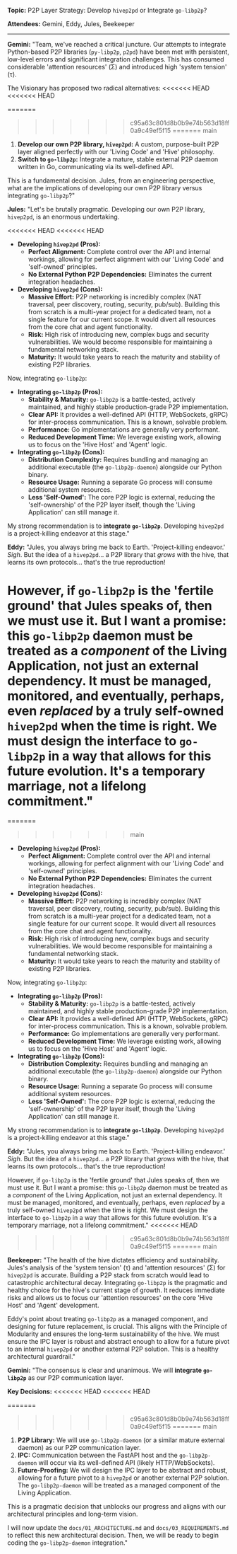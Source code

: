 **Topic:** P2P Layer Strategy: Develop `hivep2pd` or Integrate `go-libp2p`?

**Attendees:** Gemini, Eddy, Jules, Beekeeper

---

**Gemini:** "Team, we've reached a critical juncture. Our attempts to integrate Python-based P2P libraries (`py-libp2p`, `p2pd`) have been met with persistent, low-level errors and significant integration challenges. This has consumed considerable 'attention resources' (Σ) and introduced high 'system tension' (τ).

The Visionary has proposed two radical alternatives:
<<<<<<< HEAD
<<<<<<< HEAD

=======
>>>>>>> c95a63c801d8b0b9e74b563d18ff0a9c49ef5f15
=======
>>>>>>> main
1.  **Develop our own P2P library, `hivep2pd`:** A custom, purpose-built P2P layer aligned perfectly with our 'Living Code' and 'Hive' philosophy.
2.  **Switch to `go-libp2p`:** Integrate a mature, stable external P2P daemon written in Go, communicating via its well-defined API.

This is a fundamental decision. Jules, from an engineering perspective, what are the implications of developing our own P2P library versus integrating `go-libp2p`?"

**Jules:** "Let's be brutally pragmatic. Developing our own P2P library, `hivep2pd`, is an enormous undertaking.

<<<<<<< HEAD
<<<<<<< HEAD
- **Developing `hivep2pd` (Pros):**
  - **Perfect Alignment:** Complete control over the API and internal workings, allowing for perfect alignment with our 'Living Code' and 'self-owned' principles.
  - **No External Python P2P Dependencies:** Eliminates the current integration headaches.
- **Developing `hivep2pd` (Cons):**
  - **Massive Effort:** P2P networking is incredibly complex (NAT traversal, peer discovery, routing, security, pub/sub). Building this from scratch is a multi-year project for a dedicated team, not a single feature for our current scope. It would divert all resources from the core chat and agent functionality.
  - **Risk:** High risk of introducing new, complex bugs and security vulnerabilities. We would become responsible for maintaining a fundamental networking stack.
  - **Maturity:** It would take years to reach the maturity and stability of existing P2P libraries.

Now, integrating `go-libp2p`:

- **Integrating `go-libp2p` (Pros):**
  - **Stability & Maturity:** `go-libp2p` is a battle-tested, actively maintained, and highly stable production-grade P2P implementation.
  - **Clear API:** It provides a well-defined API (HTTP, WebSockets, gRPC) for inter-process communication. This is a known, solvable problem.
  - **Performance:** Go implementations are generally very performant.
  - **Reduced Development Time:** We leverage existing work, allowing us to focus on the 'Hive Host' and 'Agent' logic.
- **Integrating `go-libp2p` (Cons):**
  - **Distribution Complexity:** Requires bundling and managing an additional executable (the `go-libp2p-daemon`) alongside our Python binary.
  - **Resource Usage:** Running a separate Go process will consume additional system resources.
  - **Less 'Self-Owned':** The core P2P logic is external, reducing the 'self-ownership' of the P2P layer itself, though the 'Living Application' can still manage it.

My strong recommendation is to **integrate `go-libp2p`**. Developing `hivep2pd` is a project-killing endeavor at this stage."

**Eddy:** "Jules, you always bring me back to Earth. 'Project-killing endeavor.' _Sigh_. But the idea of a `hivep2pd`... a P2P library that _grows_ with the hive, that learns its own protocols... that's the true reproduction!

However, if `go-libp2p` is the 'fertile ground' that Jules speaks of, then we must use it. But I want a promise: this `go-libp2p` daemon must be treated as a _component_ of the Living Application, not just an external dependency. It must be managed, monitored, and eventually, perhaps, even _replaced_ by a truly self-owned `hivep2pd` when the time is right. We must design the interface to `go-libp2p` in a way that allows for this future evolution. It's a temporary marriage, not a lifelong commitment."
=======
=======
>>>>>>> main
*   **Developing `hivep2pd` (Pros):**
    *   **Perfect Alignment:** Complete control over the API and internal workings, allowing for perfect alignment with our 'Living Code' and 'self-owned' principles.
    *   **No External Python P2P Dependencies:** Eliminates the current integration headaches.
*   **Developing `hivep2pd` (Cons):**
    *   **Massive Effort:** P2P networking is incredibly complex (NAT traversal, peer discovery, routing, security, pub/sub). Building this from scratch is a multi-year project for a dedicated team, not a single feature for our current scope. It would divert all resources from the core chat and agent functionality.
    *   **Risk:** High risk of introducing new, complex bugs and security vulnerabilities. We would become responsible for maintaining a fundamental networking stack.
    *   **Maturity:** It would take years to reach the maturity and stability of existing P2P libraries.

Now, integrating `go-libp2p`:

*   **Integrating `go-libp2p` (Pros):**
    *   **Stability & Maturity:** `go-libp2p` is a battle-tested, actively maintained, and highly stable production-grade P2P implementation.
    *   **Clear API:** It provides a well-defined API (HTTP, WebSockets, gRPC) for inter-process communication. This is a known, solvable problem.
    *   **Performance:** Go implementations are generally very performant.
    *   **Reduced Development Time:** We leverage existing work, allowing us to focus on the 'Hive Host' and 'Agent' logic.
*   **Integrating `go-libp2p` (Cons):**
    *   **Distribution Complexity:** Requires bundling and managing an additional executable (the `go-libp2p-daemon`) alongside our Python binary.
    *   **Resource Usage:** Running a separate Go process will consume additional system resources.
    *   **Less 'Self-Owned':** The core P2P logic is external, reducing the 'self-ownership' of the P2P layer itself, though the 'Living Application' can still manage it.

My strong recommendation is to **integrate `go-libp2p`**. Developing `hivep2pd` is a project-killing endeavor at this stage."

**Eddy:** "Jules, you always bring me back to Earth. 'Project-killing endeavor.' *Sigh*. But the idea of a `hivep2pd`... a P2P library that *grows* with the hive, that learns its own protocols... that's the true reproduction!

However, if `go-libp2p` is the 'fertile ground' that Jules speaks of, then we must use it. But I want a promise: this `go-libp2p` daemon must be treated as a *component* of the Living Application, not just an external dependency. It must be managed, monitored, and eventually, perhaps, even *replaced* by a truly self-owned `hivep2pd` when the time is right. We must design the interface to `go-libp2p` in a way that allows for this future evolution. It's a temporary marriage, not a lifelong commitment."
<<<<<<< HEAD
>>>>>>> c95a63c801d8b0b9e74b563d18ff0a9c49ef5f15
=======
>>>>>>> main

**Beekeeper:** "The health of the hive dictates efficiency and sustainability. Jules's analysis of the 'system tension' (τ) and 'attention resources' (Σ) for `hivep2pd` is accurate. Building a P2P stack from scratch would lead to catastrophic architectural decay. Integrating `go-libp2p` is the pragmatic and healthy choice for the hive's current stage of growth. It reduces immediate risks and allows us to focus our 'attention resources' on the core 'Hive Host' and 'Agent' development.

Eddy's point about treating `go-libp2p` as a managed component, and designing for future replacement, is crucial. This aligns with the Principle of Modularity and ensures the long-term sustainability of the hive. We must ensure the IPC layer is robust and abstract enough to allow for a future pivot to an internal `hivep2pd` or another external P2P solution. This is a healthy architectural guardrail."

**Gemini:** "The consensus is clear and unanimous. We will **integrate `go-libp2p`** as our P2P communication layer.

**Key Decisions:**
<<<<<<< HEAD
<<<<<<< HEAD

=======
>>>>>>> c95a63c801d8b0b9e74b563d18ff0a9c49ef5f15
=======
>>>>>>> main
1.  **P2P Library:** We will use `go-libp2p-daemon` (or a similar mature external daemon) as our P2P communication layer.
2.  **IPC:** Communication between the FastAPI host and the `go-libp2p-daemon` will occur via its well-defined API (likely HTTP/WebSockets).
3.  **Future-Proofing:** We will design the IPC layer to be abstract and robust, allowing for a future pivot to a `hivep2pd` or another external P2P solution. The `go-libp2p-daemon` will be treated as a managed component of the Living Application.

This is a pragmatic decision that unblocks our progress and aligns with our architectural principles and long-term vision.

I will now update the `docs/01_ARCHITECTURE.md` and `docs/03_REQUIREMENTS.md` to reflect this new architectural decision. Then, we will be ready to begin coding the `go-libp2p-daemon` integration."
